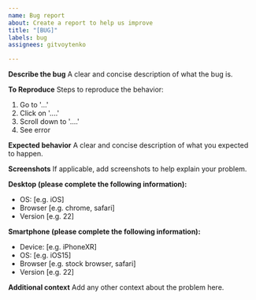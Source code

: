 ```yaml
---
name: Bug report
about: Create a report to help us improve
title: "[BUG]"
labels: bug
assignees: gitvoytenko

---
```


**Describe the bug**
A clear and concise description of what the bug is.

**To Reproduce**
Steps to reproduce the behavior:
1. Go to '...'
2. Click on '....'
3. Scroll down to '....'
4. See error

**Expected behavior**
A clear and concise description of what you expected to happen.

**Screenshots**
If applicable, add screenshots to help explain your problem.

**Desktop (please complete the following information):**
 - OS: [e.g. iOS]
 - Browser [e.g. chrome, safari]
 - Version [e.g. 22]

**Smartphone (please complete the following information):**
 - Device: [e.g. iPhoneXR]
 - OS: [e.g. iOS15]
 - Browser [e.g. stock browser, safari]
 - Version [e.g. 22]

**Additional context**
Add any other context about the problem here.
